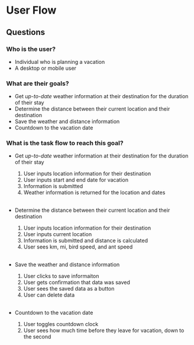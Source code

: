 # User Flow

## Questions

### Who is the user?

- Individual who is planning a vacation
- A desktop or mobile user

### What are their goals?

- Get _up-to-date_ weather information at their destination for the duration of their stay
- Determine the distance between their current location and their destination
- Save the weather and distance information
- Countdown to the vacation date

### What is the task flow to reach this goal?

- Get _up-to-date_ weather information at their destination for the duration of their stay

  1. User inputs location information for their destination
  2. User inputs start and end date for vacation
  3. Information is submitted
  4. Weather information is returned for the location and dates

  <br/>

- Determine the distance between their current location and their destination

  1. User inputs location information for their destination
  2. User inputs current location
  3. Information is submitted and distance is calculated
  4. User sees km, mi, bird speed, and ant speed

  <br/>

- Save the weather and distance information

  1. User clicks to save informaiton
  2. User gets confirmation that data was saved
  3. User sees the saved data as a button
  4. User can delete data

  <br/>

- Countdown to the vacation date
  1. User toggles countdown clock
  2. User sees how much time before they leave for vacation, down to the second
